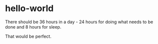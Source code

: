 # hello-world

There should be 36 hours in a day - 24 hours for doing what needs to be done and 8 hours for sleep. 

That would be perfect.  
